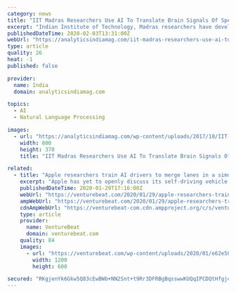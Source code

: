 ```yaml
---
category: news
title: "IIT Madras Researchers Use AI To Translate Brain Signals Of Speech-Impaired Persons Into English"
excerpt: "Indian Institute of Technology, Madras researchers have developed an artificial intelligence technology to convert brain signals of speech impaired humans into language. This ground-breaking research has opened up the field for interpreting nature’s other signals like photosynthesis or their response to external forces. Electrical signals ..."
publishedDateTime: 2020-02-03T13:31:00Z
webUrl: "https://analyticsindiamag.com/iit-madras-researchers-use-ai-to-translate-brain-signals-of-speech-impaired-persons-into-english/"
type: article
quality: 26
heat: -1
published: false

provider:
  name: India
  domain: analyticsindiamag.com

topics:
  - AI
  - Natural Language Processing

images:
  - url: "https://analyticsindiamag.com/wp-content/uploads/2017/10/IIT-Madras.png"
    width: 800
    height: 370
    title: "IIT Madras Researchers Use AI To Translate Brain Signals Of Speech-Impaired Persons Into English"

related:
  - title: "Apple researchers train AI drivers to merge lanes in a simulated environment"
    excerpt: "Apple has yet to openly discuss its self-driving vehicle research, but it’s a poorly-kept industry secret. Around 5,000 employees — including a portion of those previously employed by Drive.ai, an autonomous car startup Apple acquired last year — are said to be involved with code-name Project Titan, a joint effort with Volkswagen to ..."
    publishedDateTime: 2020-01-29T17:16:00Z
    webUrl: "https://venturebeat.com/2020/01/29/apple-researchers-train-ai-drivers-to-merge-lanes-in-a-simulated-environment/"
    ampWebUrl: "https://venturebeat.com/2020/01/29/apple-researchers-train-ai-drivers-to-merge-lanes-in-a-simulated-environment/amp/"
    cdnAmpWebUrl: "https://venturebeat-com.cdn.ampproject.org/c/s/venturebeat.com/2020/01/29/apple-researchers-train-ai-drivers-to-merge-lanes-in-a-simulated-environment/amp/"
    type: article
    provider:
      name: VentureBeat
      domain: venturebeat.com
    quality: 84
    images:
      - url: "https://venturebeat.com/wp-content/uploads/2020/01/e62e501f-87df-4bf1-bf6d-a4a1c366fb43-e1580318068496.png?fit=1200%2C600&strip=all"
        width: 1200
        height: 600

secured: "RKgjenYk6Gkw5Q83cEwBWb+NN2Snt+t9Rr3DFRBgBqsswwKUQqIPCDQtHfgjcJhqEmzbRvJF1c3e5IJWxm1p6nKM1JbWGzEiKn61t2XKkaP9lI7oQOmam9pykFSZKBMosIhFyruuQAJ0cWNTw1DK/qJhf3TJ+X0FseW70h7Nd2+lSWCQ+NDBcJLS2zQ418XOTgrQbR/h+XOqM06DZEDpWav2OvvAy2IQFRKGox5Xpni7IBTdD+dDQW8171x2SLXGkDp/MtT5heHmNCgPqW8y+RUY6pTLCymEAOwC61SapJ4g+ZNEV8GS3BAsbfLBPX0mZJ/TRQ+ATnu/D4pJLxptTJjX3FC7SdRPovy9auhb0EcyzCr3pKzXK4bPR38vjvQtXgpff2hXKTbcrleDSmBElGMYD7DpK7dOYUUgXtJXYN+uVX75tRD2J2AfhXkCG0izx+6Kxqkr4vguG5ki5rqaGbBFxAdVEV1lBNsFzYw8m7U=;tp7e+GetREgs8IES35NpoQ=="
---
```


